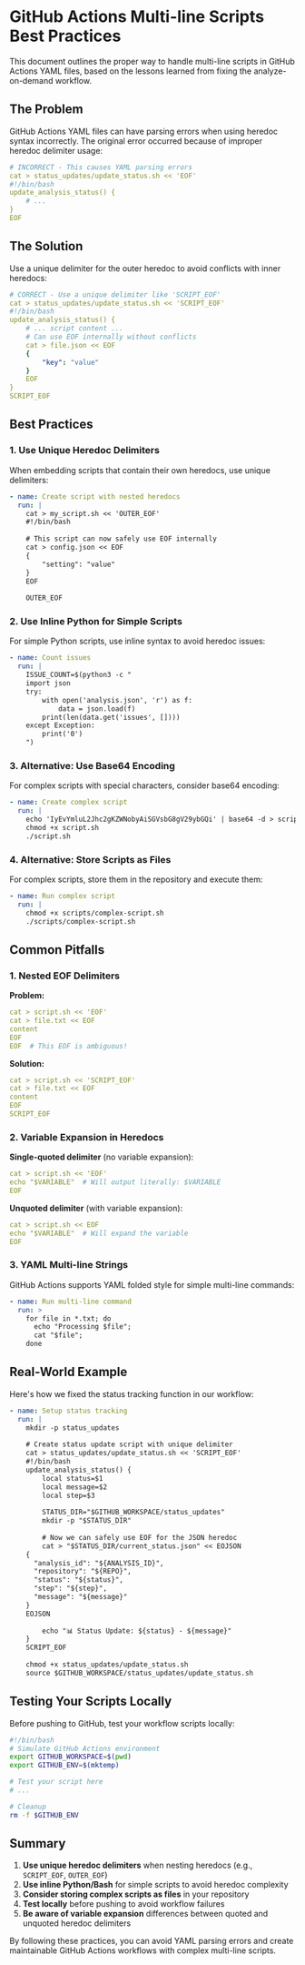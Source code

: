 # GitHub Actions Multi-line Scripts Best Practices

This document outlines the proper way to handle multi-line scripts in GitHub Actions YAML files, based on the lessons learned from fixing the analyze-on-demand workflow.

## The Problem

GitHub Actions YAML files can have parsing errors when using heredoc syntax incorrectly. The original error occurred because of improper heredoc delimiter usage:

```yaml
# INCORRECT - This causes YAML parsing errors
cat > status_updates/update_status.sh << 'EOF'
#!/bin/bash
update_analysis_status() {
    # ...
}
EOF
```

## The Solution

Use a unique delimiter for the outer heredoc to avoid conflicts with inner heredocs:

```yaml
# CORRECT - Use a unique delimiter like 'SCRIPT_EOF'
cat > status_updates/update_status.sh << 'SCRIPT_EOF'
#!/bin/bash
update_analysis_status() {
    # ... script content ...
    # Can use EOF internally without conflicts
    cat > file.json << EOF
    {
        "key": "value"
    }
    EOF
}
SCRIPT_EOF
```

## Best Practices

### 1. Use Unique Heredoc Delimiters

When embedding scripts that contain their own heredocs, use unique delimiters:

```yaml
- name: Create script with nested heredocs
  run: |
    cat > my_script.sh << 'OUTER_EOF'
    #!/bin/bash
    
    # This script can now safely use EOF internally
    cat > config.json << EOF
    {
        "setting": "value"
    }
    EOF
    
    OUTER_EOF
```

### 2. Use Inline Python for Simple Scripts

For simple Python scripts, use inline syntax to avoid heredoc issues:

```yaml
- name: Count issues
  run: |
    ISSUE_COUNT=$(python3 -c "
    import json
    try:
        with open('analysis.json', 'r') as f:
            data = json.load(f)
        print(len(data.get('issues', [])))
    except Exception:
        print('0')
    ")
```

### 3. Alternative: Use Base64 Encoding

For complex scripts with special characters, consider base64 encoding:

```yaml
- name: Create complex script
  run: |
    echo 'IyEvYmluL2Jhc2gKZWNobyAiSGVsbG8gV29ybGQi' | base64 -d > script.sh
    chmod +x script.sh
    ./script.sh
```

### 4. Alternative: Store Scripts as Files

For complex scripts, store them in the repository and execute them:

```yaml
- name: Run complex script
  run: |
    chmod +x scripts/complex-script.sh
    ./scripts/complex-script.sh
```

## Common Pitfalls

### 1. Nested EOF Delimiters

**Problem:**
```yaml
cat > script.sh << 'EOF'
cat > file.txt << EOF
content
EOF
EOF  # This EOF is ambiguous!
```

**Solution:**
```yaml
cat > script.sh << 'SCRIPT_EOF'
cat > file.txt << EOF
content
EOF
SCRIPT_EOF
```

### 2. Variable Expansion in Heredocs

**Single-quoted delimiter** (no variable expansion):
```yaml
cat > script.sh << 'EOF'
echo "$VARIABLE"  # Will output literally: $VARIABLE
EOF
```

**Unquoted delimiter** (with variable expansion):
```yaml
cat > script.sh << EOF
echo "$VARIABLE"  # Will expand the variable
EOF
```

### 3. YAML Multi-line Strings

GitHub Actions supports YAML folded style for simple multi-line commands:

```yaml
- name: Run multi-line command
  run: >
    for file in *.txt; do
      echo "Processing $file";
      cat "$file";
    done
```

## Real-World Example

Here's how we fixed the status tracking function in our workflow:

```yaml
- name: Setup status tracking
  run: |
    mkdir -p status_updates
    
    # Create status update script with unique delimiter
    cat > status_updates/update_status.sh << 'SCRIPT_EOF'
    #!/bin/bash
    update_analysis_status() {
        local status=$1
        local message=$2
        local step=$3
        
        STATUS_DIR="$GITHUB_WORKSPACE/status_updates"
        mkdir -p "$STATUS_DIR"
        
        # Now we can safely use EOF for the JSON heredoc
        cat > "$STATUS_DIR/current_status.json" << EOJSON
    {
      "analysis_id": "${ANALYSIS_ID}",
      "repository": "${REPO}",
      "status": "${status}",
      "step": "${step}",
      "message": "${message}"
    }
    EOJSON
        
        echo "📊 Status Update: ${status} - ${message}"
    }
    SCRIPT_EOF
    
    chmod +x status_updates/update_status.sh
    source $GITHUB_WORKSPACE/status_updates/update_status.sh
```

## Testing Your Scripts Locally

Before pushing to GitHub, test your workflow scripts locally:

```bash
#!/bin/bash
# Simulate GitHub Actions environment
export GITHUB_WORKSPACE=$(pwd)
export GITHUB_ENV=$(mktemp)

# Test your script here
# ...

# Cleanup
rm -f $GITHUB_ENV
```

## Summary

1. **Use unique heredoc delimiters** when nesting heredocs (e.g., `SCRIPT_EOF`, `OUTER_EOF`)
2. **Use inline Python/Bash** for simple scripts to avoid heredoc complexity
3. **Consider storing complex scripts as files** in your repository
4. **Test locally** before pushing to avoid workflow failures
5. **Be aware of variable expansion** differences between quoted and unquoted heredoc delimiters

By following these practices, you can avoid YAML parsing errors and create maintainable GitHub Actions workflows with complex multi-line scripts.